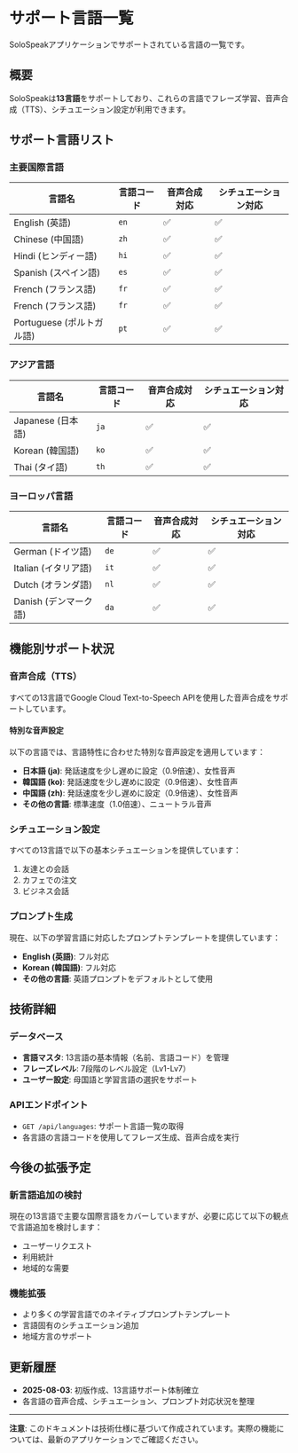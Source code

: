 # サポート言語一覧

SoloSpeakアプリケーションでサポートされている言語の一覧です。

## 概要

SoloSpeakは**13言語**をサポートしており、これらの言語でフレーズ学習、音声合成（TTS）、シチュエーション設定が利用できます。

## サポート言語リスト

### 主要国際言語
| 言語名 | 言語コード | 音声合成対応 | シチュエーション対応 |
|--------|------------|--------------|----------------------|
| English (英語) | `en` | ✅ | ✅ |
| Chinese (中国語) | `zh` | ✅ | ✅ |
| Hindi (ヒンディー語) | `hi` | ✅ | ✅ |
| Spanish (スペイン語) | `es` | ✅ | ✅ |
| French (フランス語) | `fr` | ✅ | ✅ |
| French (フランス語) | `fr` | ✅ | ✅ |
| Portuguese (ポルトガル語) | `pt` | ✅ | ✅ |

### アジア言語
| 言語名 | 言語コード | 音声合成対応 | シチュエーション対応 |
|--------|------------|--------------|----------------------|
| Japanese (日本語) | `ja` | ✅ | ✅ |
| Korean (韓国語) | `ko` | ✅ | ✅ |
| Thai (タイ語) | `th` | ✅ | ✅ |

### ヨーロッパ言語
| 言語名 | 言語コード | 音声合成対応 | シチュエーション対応 |
|--------|------------|--------------|----------------------|
| German (ドイツ語) | `de` | ✅ | ✅ |
| Italian (イタリア語) | `it` | ✅ | ✅ |
| Dutch (オランダ語) | `nl` | ✅ | ✅ |
| Danish (デンマーク語) | `da` | ✅ | ✅ |

## 機能別サポート状況

### 音声合成（TTS）
すべての13言語でGoogle Cloud Text-to-Speech APIを使用した音声合成をサポートしています。

#### 特別な音声設定
以下の言語では、言語特性に合わせた特別な音声設定を適用しています：
- **日本語 (ja)**: 発話速度を少し遅めに設定（0.9倍速）、女性音声
- **韓国語 (ko)**: 発話速度を少し遅めに設定（0.9倍速）、女性音声  
- **中国語 (zh)**: 発話速度を少し遅めに設定（0.9倍速）、女性音声
- **その他の言語**: 標準速度（1.0倍速）、ニュートラル音声

### シチュエーション設定
すべての13言語で以下の基本シチュエーションを提供しています：
1. 友達との会話
2. カフェでの注文
3. ビジネス会話

### プロンプト生成
現在、以下の学習言語に対応したプロンプトテンプレートを提供しています：
- **English (英語)**: フル対応
- **Korean (韓国語)**: フル対応
- **その他の言語**: 英語プロンプトをデフォルトとして使用

## 技術詳細

### データベース
- **言語マスタ**: 13言語の基本情報（名前、言語コード）を管理
- **フレーズレベル**: 7段階のレベル設定（Lv1-Lv7）
- **ユーザー設定**: 母国語と学習言語の選択をサポート

### APIエンドポイント
- `GET /api/languages`: サポート言語一覧の取得
- 各言語の言語コードを使用してフレーズ生成、音声合成を実行

## 今後の拡張予定

### 新言語追加の検討
現在の13言語で主要な国際言語をカバーしていますが、必要に応じて以下の観点で言語追加を検討します：
- ユーザーリクエスト
- 利用統計
- 地域的な需要

### 機能拡張
- より多くの学習言語でのネイティブプロンプトテンプレート
- 言語固有のシチュエーション追加
- 地域方言のサポート

## 更新履歴

- **2025-08-03**: 初版作成、13言語サポート体制確立
- 各言語の音声合成、シチュエーション、プロンプト対応状況を整理

---

**注意**: このドキュメントは技術仕様に基づいて作成されています。実際の機能については、最新のアプリケーションでご確認ください。
